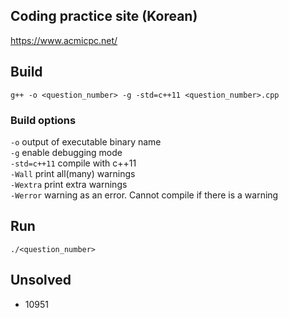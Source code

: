 ## Coding practice site (Korean)
https://www.acmicpc.net/
## Build
`g++ -o <question_number> -g -std=c++11 <question_number>.cpp`  

### Build options
`-o` output of executable binary name  
`-g` enable debugging mode  
`-std=c++11` compile with c++11  
`-Wall` print all(many) warnings  
`-Wextra`  print extra warnings  
`-Werror`  warning as an error. Cannot compile if there is a warning  

## Run
`./<question_number>`  

## Unsolved
- 10951